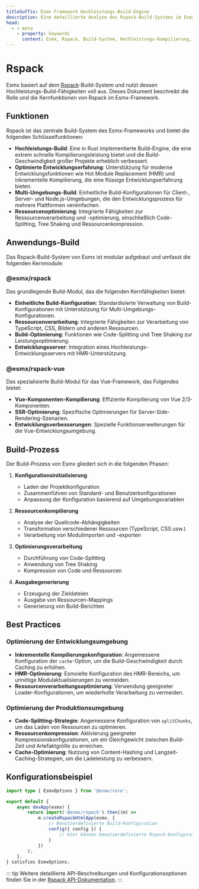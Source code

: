 ```yaml
---
titleSuffix: Esmx Framework Hochleistungs-Build-Engine
description: Eine detaillierte Analyse des Rspack-Build-Systems im Esmx-Framework, einschließlich Hochleistungs-Kompilierung, Multi-Umgebungs-Builds, Ressourcenoptimierung und anderen Kernfunktionen, die Entwicklern helfen, effiziente und zuverlässige moderne Webanwendungen zu erstellen.
head:
  - - meta
    - property: keywords
      content: Esmx, Rspack, Build-System, Hochleistungs-Kompilierung, Hot Module Replacement, Multi-Umgebungs-Build, Tree Shaking, Code-Splitting, SSR, Ressourcenoptimierung, Entwicklungseffizienz, Build-Tool
---
```


# Rspack

Esmx basiert auf dem [Rspack](https://rspack.dev/)-Build-System und nutzt dessen Hochleistungs-Build-Fähigkeiten voll aus. Dieses Dokument beschreibt die Rolle und die Kernfunktionen von Rspack im Esmx-Framework.

## Funktionen

Rspack ist das zentrale Build-System des Esmx-Frameworks und bietet die folgenden Schlüsselfunktionen:

- **Hochleistungs-Build**: Eine in Rust implementierte Build-Engine, die eine extrem schnelle Kompilierungsleistung bietet und die Build-Geschwindigkeit großer Projekte erheblich verbessert.
- **Optimierte Entwicklungserfahrung**: Unterstützung für moderne Entwicklungsfunktionen wie Hot Module Replacement (HMR) und inkrementelle Kompilierung, die eine flüssige Entwicklungserfahrung bieten.
- **Multi-Umgebungs-Build**: Einheitliche Build-Konfigurationen für Client-, Server- und Node.js-Umgebungen, die den Entwicklungsprozess für mehrere Plattformen vereinfachen.
- **Ressourcenoptimierung**: Integrierte Fähigkeiten zur Ressourcenverarbeitung und -optimierung, einschließlich Code-Splitting, Tree Shaking und Ressourcenkompression.

## Anwendungs-Build

Das Rspack-Build-System von Esmx ist modular aufgebaut und umfasst die folgenden Kernmodule:

### @esmx/rspack

Das grundlegende Build-Modul, das die folgenden Kernfähigkeiten bietet:

- **Einheitliche Build-Konfiguration**: Standardisierte Verwaltung von Build-Konfigurationen mit Unterstützung für Multi-Umgebungs-Konfigurationen.
- **Ressourcenverarbeitung**: Integrierte Fähigkeiten zur Verarbeitung von TypeScript, CSS, Bildern und anderen Ressourcen.
- **Build-Optimierung**: Funktionen wie Code-Splitting und Tree Shaking zur Leistungsoptimierung.
- **Entwicklungsserver**: Integration eines Hochleistungs-Entwicklungsservers mit HMR-Unterstützung.

### @esmx/rspack-vue

Das spezialisierte Build-Modul für das Vue-Framework, das Folgendes bietet:

- **Vue-Komponenten-Kompilierung**: Effiziente Kompilierung von Vue 2/3-Komponenten.
- **SSR-Optimierung**: Spezifische Optimierungen für Server-Side-Rendering-Szenarien.
- **Entwicklungsverbesserungen**: Spezielle Funktionserweiterungen für die Vue-Entwicklungsumgebung.

## Build-Prozess

Der Build-Prozess von Esmx gliedert sich in die folgenden Phasen:

1. **Konfigurationsinitialisierung**
   - Laden der Projektkonfiguration
   - Zusammenführen von Standard- und Benutzerkonfigurationen
   - Anpassung der Konfiguration basierend auf Umgebungsvariablen

2. **Ressourcenkompilierung**
   - Analyse der Quellcode-Abhängigkeiten
   - Transformation verschiedener Ressourcen (TypeScript, CSS usw.)
   - Verarbeitung von Modulimporten und -exporten

3. **Optimierungsverarbeitung**
   - Durchführung von Code-Splitting
   - Anwendung von Tree Shaking
   - Kompression von Code und Ressourcen

4. **Ausgabegenerierung**
   - Erzeugung der Zieldateien
   - Ausgabe von Ressourcen-Mappings
   - Generierung von Build-Berichten

## Best Practices

### Optimierung der Entwicklungsumgebung

- **Inkrementelle Kompilierungskonfiguration**: Angemessene Konfiguration der `cache`-Option, um die Build-Geschwindigkeit durch Caching zu erhöhen.
- **HMR-Optimierung**: Esmxielte Konfiguration des HMR-Bereichs, um unnötige Modulaktualisierungen zu vermeiden.
- **Ressourcenverarbeitungsoptimierung**: Verwendung geeigneter Loader-Konfigurationen, um wiederholte Verarbeitung zu vermeiden.

### Optimierung der Produktionsumgebung

- **Code-Splitting-Strategie**: Angemessene Konfiguration von `splitChunks`, um das Laden von Ressourcen zu optimieren.
- **Ressourcenkompression**: Aktivierung geeigneter Kompressionskonfigurationen, um ein Gleichgewicht zwischen Build-Zeit und Artefaktgröße zu erreichen.
- **Cache-Optimierung**: Nutzung von Content-Hashing und Langzeit-Caching-Strategien, um die Ladeleistung zu verbessern.

## Konfigurationsbeispiel

```ts title="src/entry.node.ts"
import type { EsmxOptions } from '@esmx/core';

export default {
    async devApp(esmx) {
        return import('@esmx/rspack').then((m) =>
            m.createRspackHtmlApp(esmx, {
                // Benutzerdefinierte Build-Konfiguration
                config({ config }) {
                    // Hier können benutzerdefinierte Rspack-Konfigurationen hinzugefügt werden
                }
            })
        );
    },
} satisfies EsmxOptions;
```

::: tip
Weitere detaillierte API-Beschreibungen und Konfigurationsoptionen finden Sie in der [Rspack API-Dokumentation](/api/app/rspack.html).
:::